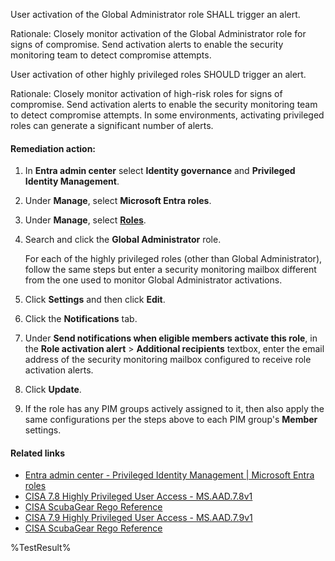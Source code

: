 User activation of the Global Administrator role SHALL trigger an alert.

Rationale: Closely monitor activation of the Global Administrator role for signs of compromise. Send activation alerts to enable the security monitoring team to detect compromise attempts.

User activation of other highly privileged roles SHOULD trigger an alert.

Rationale: Closely monitor activation of high-risk roles for signs of compromise. Send activation alerts to enable the security monitoring team to detect compromise attempts. In some environments, activating privileged roles can generate a significant number of alerts.

#### Remediation action:

1. In **Entra admin center** select **Identity governance** and **Privileged Identity Management**.
2. Under **Manage**, select **Microsoft Entra roles**.
3. Under **Manage**, select **[Roles](https://entra.microsoft.com/#view/Microsoft_Azure_PIMCommon/ResourceMenuBlade/~/roles/resourceId//resourceType/tenant/provider/aadroles)**.
4. Search and click the **Global Administrator** role.

    For each of the highly privileged roles (other than Global Administrator), follow the same steps but enter a security monitoring mailbox different from the one used to monitor Global Administrator activations.

5. Click **Settings** and then click **Edit**.
6. Click the **Notifications** tab.
7. Under **Send notifications when eligible members activate this role**, in the **Role activation alert** > **Additional recipients** textbox, enter the email address of the security monitoring mailbox configured to receive role activation alerts.
8. Click **Update**.
9. If the role has any PIM groups actively assigned to it, then also apply the same configurations per the steps above to each PIM group's **Member** settings.

#### Related links

* [Entra admin center - Privileged Identity Management | Microsoft Entra roles](https://entra.microsoft.com/#view/Microsoft_Azure_PIMCommon/ResourceMenuBlade/~/roles/resourceId//resourceType/tenant/provider/aadroles)
* [CISA 7.8 Highly Privileged User Access - MS.AAD.7.8v1](https://github.com/cisagov/ScubaGear/blob/main/PowerShell/ScubaGear/baselines/aad.md#msaad78v1)
* [CISA ScubaGear Rego Reference](https://github.com/cisagov/ScubaGear/blob/main/PowerShell/ScubaGear/Rego/AADConfig.rego#L1022)
* [CISA 7.9 Highly Privileged User Access - MS.AAD.7.9v1](https://github.com/cisagov/ScubaGear/blob/main/PowerShell/ScubaGear/baselines/aad.md#msaad78v1)
* [CISA ScubaGear Rego Reference](https://github.com/cisagov/ScubaGear/blob/main/PowerShell/ScubaGear/Rego/AADConfig.rego#L1057)

<!--- Results --->
%TestResult%
